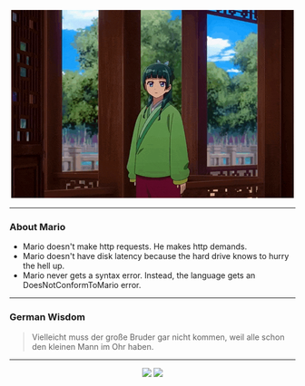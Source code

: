 <p align="center">
  <img src="assets/maomao.gif" />
</p>

---

### About Mario
- Mario doesn't make http requests. He makes http demands.
- Mario doesn't have disk latency because the hard drive knows to hurry the hell up.
- Mario never gets a syntax error. Instead, the language gets an DoesNotConformToMario error.

---

### German Wisdom
> Vielleicht muss der große Bruder gar nicht kommen, weil alle schon den kleinen Mann im Ohr haben.

---

<p align="center">
  <a>
    <img height="180em" src="https://github-readme-stats-eight-theta.vercel.app/api?username=Torfkopp&show_icons=true&theme=dark&include_all_commits=true&count_private=true"/>
  </a>
  <a href="https://github.com/Torfkopp?tab=repositories">
    <img height="180em" src="https://github-readme-stats-eight-theta.vercel.app/api/top-langs/?username=torfkopp&layout=compact&theme=dark&langs_count=8&hide=java"/>
  </a>
</p>
